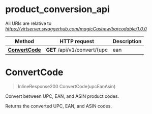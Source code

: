# product_conversion_api

All URIs are relative to *https://virtserver.swaggerhub.com/magicCashew/barcodable/1.0.0*

Method | HTTP request | Description
------------- | ------------- | -------------
[**ConvertCode**](product_conversion_api.md#ConvertCode) | **GET** /api/v1/convert/{upc | ean | asin} | Convert between UPC, EAN, and ASIN product codes.


<a name="ConvertCode"></a>
# **ConvertCode**
> InlineResponse200 ConvertCode(upcEanAsin)

Convert between UPC, EAN, and ASIN product codes.

Returns the converted UPC, EAN, and ASIN codes.
